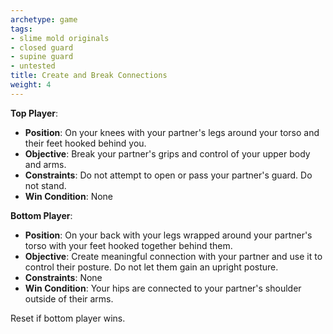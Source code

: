 ```yaml
---
archetype: game
tags:
- slime mold originals
- closed guard
- supine guard
- untested
title: Create and Break Connections
weight: 4
---
```


**Top Player**:
  * **Position**: On your knees with your partner's legs around your torso and their feet hooked behind you.
  * **Objective**: Break your partner's grips and control of your upper body and arms.
  * **Constraints**: Do not attempt to open or pass your partner's guard. Do not stand.
  * **Win Condition**: None

**Bottom Player**:
  * **Position**: On your back with your legs wrapped around your partner's torso with your feet hooked together behind them.
  * **Objective**: Create meaningful connection with your partner and use it to control their posture. Do not let them gain an upright posture.
  * **Constraints**: None
  * **Win Condition**: Your hips are connected to your partner's shoulder outside of their arms.

Reset if bottom player wins.